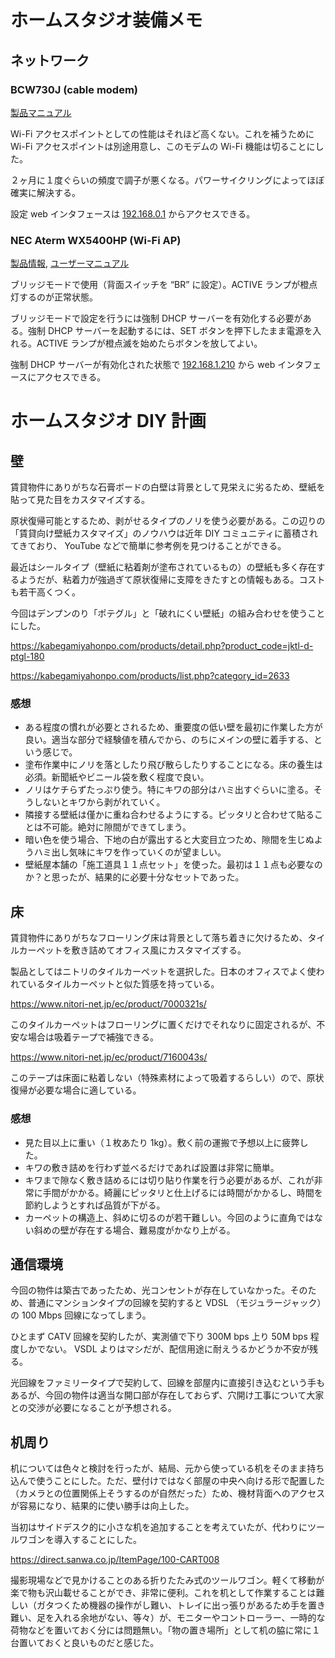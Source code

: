 # ホームスタジオ装備メモ

## ネットワーク

### BCW730J (cable modem)

[製品マニュアル](https://www.itscom.co.jp/support/internet/manual/gjslkq000000olyq-att/BCW730J.pdf)

Wi-Fi アクセスポイントとしての性能はそれほど高くない。これを補うために Wi-Fi アクセスポイントは別途用意し、このモデムの Wi-Fi 機能は切ることにした。

２ヶ月に１度ぐらいの頻度で調子が悪くなる。パワーサイクリングによってほぼ確実に解決する。

設定 web インタフェースは [192.168.0.1](http://192.168.0.1) からアクセスできる。

### NEC Aterm WX5400HP (Wi-Fi AP)

[製品情報](https://www.aterm.jp/product/atermstation/product/warpstar/wx5400hp/),
[ユーザーマニュアル](https://www.aterm.jp/function/wx5400hp/index.html)

ブリッジモードで使用（背面スイッチを “BR” に設定）。ACTIVE ランプが橙点灯するのが正常状態。

ブリッジモードで設定を行うには強制 DHCP サーバーを有効化する必要がある。強制 DHCP サーバーを起動するには、SET ボタンを押下したまま電源を入れる。ACTIVE ランプが橙点滅を始めたらボタンを放してよい。

強制 DHCP サーバーが有効化された状態で [192.168.1.210](http://192.168.1.210/) から web インタフェースにアクセスできる。

# ホームスタジオ DIY 計画

## 壁

賃貸物件にありがちな石膏ボードの白壁は背景として見栄えに劣るため、壁紙を貼って見た目をカスタマイズする。

原状復帰可能とするため、剥がせるタイプのノリを使う必要がある。この辺りの「賃貸向け壁紙カスタマイズ」のノウハウは近年 DIY コミュニティに蓄積されてきており、 YouTube などで簡単に参考例を見つけることができる。

最近はシールタイプ（壁紙に粘着剤が塗布されているもの）の壁紙も多く存在するようだが、粘着力が強過ぎて原状復帰に支障をきたすとの情報もある。コストも若干高くつく。

今回はデンプンのり「ポテグル」と「破れにくい壁紙」の組み合わせを使うことにした。

https://kabegamiyahonpo.com/products/detail.php?product_code=jktl-d-ptgl-180

https://kabegamiyahonpo.com/products/list.php?category_id=2633

### 感想

- ある程度の慣れが必要とされるため、重要度の低い壁を最初に作業した方が良い。適当な部分で経験値を積んでから、のちにメインの壁に着手する、という感じで。
- 塗布作業中にノリを落としたり飛び散らしたりすることになる。床の養生は必須。新聞紙やビニール袋を敷く程度で良い。
- ノリはケチらずたっぷり使う。特にキワの部分はハミ出すぐらいに塗る。そうしないとキワから剥がれていく。
- 隣接する壁紙は僅かに重ね合わせるようにする。ピッタリと合わせて貼ることは不可能。絶対に隙間ができてしまう。
- 暗い色を使う場合、下地の白が露出すると大変目立つため、隙間を生じぬようハミ出し気味にキワを作っていくのが望ましい。
- 壁紙屋本舗の「施工道具１１点セット」を使った。最初は１１点も必要なのか？と思ったが、結果的に必要十分なセットであった。

## 床

賃貸物件にありがちなフローリング床は背景として落ち着きに欠けるため、タイルカーペットを敷き詰めてオフィス風にカスタマイズする。

製品としてはニトリのタイルカーペットを選択した。日本のオフィスでよく使われているタイルカーペットと似た質感を持っている。

https://www.nitori-net.jp/ec/product/7000321s/

このタイルカーペットはフローリングに置くだけでそれなりに固定されるが、不安な場合は吸着テープで補強できる。

https://www.nitori-net.jp/ec/product/7160043s/

このテープは床面に粘着しない（特殊素材によって吸着するらしい）ので、原状復帰が必要な場合に適している。

### 感想

- 見た目以上に重い（１枚あたり 1kg）。敷く前の運搬で予想以上に疲弊した。
- キワの敷き詰めを行わず並べるだけであれば設置は非常に簡単。
- キワまで隙なく敷き詰めるには切り貼り作業を行う必要があるが、これが非常に手間がかかる。綺麗にピッタリと仕上げるには時間がかかるし、時間を節約しようとすれば品質が下がる。
- カーペットの構造上、斜めに切るのが若干難しい。今回のように直角ではない斜めの壁が存在する場合、難易度がかなり上がる。

## 通信環境

今回の物件は築古であったため、光コンセントが存在していなかった。そのため、普通にマンションタイプの回線を契約すると VDSL （モジュラージャック）の 100 Mbps 回線になってしまう。

ひとまず CATV 回線を契約したが、実測値で下り 300M bps 上り 50M bps 程度しかでない。 VSDL よりはマシだが、配信用途に耐えうるかどうか不安が残る。

光回線をファミリータイプで契約して、回線を部屋内に直接引き込むという手もあるが、今回の物件は適当な開口部が存在しておらず、穴開け工事について大家との交渉が必要になることが予想される。

## 机周り

机については色々と検討を行ったが、結局、元から使っている机をそのまま持ち込んで使うことにした。ただ、壁付けではなく部屋の中央へ向ける形で配置した（カメラとの位置関係上そうするのが自然だった）ため、機材背面へのアクセスが容易になり、結果的に使い勝手は向上した。

当初はサイドデスク的に小さな机を追加することを考えていたが、代わりにツールワゴンを導入することにした。

https://direct.sanwa.co.jp/ItemPage/100-CART008

撮影現場などで見かけることのある折りたたみ式のツールワゴン。軽くて移動が楽で物も沢山載せることができ、非常に便利。これを机として作業することは難しい（ガタつくため機器の操作がし難い、トレイに出っ張りがあるため手を置き難い、足を入れる余地がない、等々）が、モニターやコントローラー、一時的な荷物などを置いておく分には問題無い。「物の置き場所」として机の脇に常に１台置いておくと良いものだと感じた。
